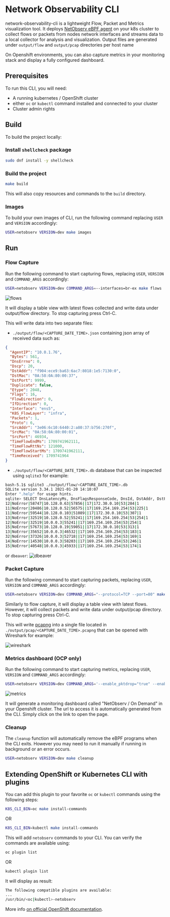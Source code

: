 # Network Observability CLI

network-observability-cli is a lightweight Flow, Packet and Metrics visualization tool.
It deploys [NetObserv eBPF agent](https://github.com/netobserv/netobserv-ebpf-agent) on your k8s cluster to collect flows or packets from nodes network interfaces
and streams data to a local collector for analysis and visualization.
Output files are generated under `output/flow` and `output/pcap` directories per host name

On Openshift environments, you can also capture metrics in your monitoring stack and display a fully configured dashboard.

## Prerequisites

To run this CLI, you will need:
- A running kubernetes / OpenShift cluster
- either `oc` or `kubectl` command installed and connected to your cluster
- Cluster admin rights

## Build

To build the project locally:

### Install `shellcheck` package

```bash
sudo dnf install -y shellcheck
```

### Build the project

```bash
make build
```

This will also copy resources and commands to the `build` directory.

### Images

To build your own images of CLI, run the following command replacing `USER` and `VERSION` accordingly:
```bash
USER=netobserv VERSION=dev make images
```

## Run

### Flow Capture

Run the following command to start capturing flows, replacing `USER`, `VERSION` and `COMMAND_ARGS` accordingly:

```bash
USER=netobserv VERSION=dev COMMAND_ARGS=--interfaces=br-ex make flows
```

![flows](./img/flow-table.png)

It will display a table view with latest flows collected and write data under output/flow directory.
To stop capturing press Ctrl-C.

This will write data into two separate files:
- `./output/flow/<CAPTURE_DATE_TIME>.json` containing json array of received data such as:
```json
{
  "AgentIP": "10.0.1.76",
  "Bytes": 561,
  "DnsErrno": 0,
  "Dscp": 20,
  "DstAddr": "f904:ece9:ba63:6ac7:8018:1e5:7130:0",
  "DstMac": "0A:58:0A:80:00:37",
  "DstPort": 9999,
  "Duplicate": false,
  "Etype": 2048,
  "Flags": 16,
  "FlowDirection": 0,
  "IfDirection": 0,
  "Interface": "ens5",
  "K8S_FlowLayer": "infra",
  "Packets": 1,
  "Proto": 6,
  "SrcAddr": "3e06:6c10:6440:2:a80:37:b756:270f",
  "SrcMac": "0A:58:0A:80:00:01",
  "SrcPort": 46934,
  "TimeFlowEndMs": 1709741962111,
  "TimeFlowRttNs": 121000,
  "TimeFlowStartMs": 1709741962111,
  "TimeReceived": 1709741964
}
```
- `./output/flow/<CAPTURE_DATE_TIME>.db` database that can be inspected using `sqlite3` for example: 
```bash
bash-5.1$ sqlite3 ./output/flow/<CAPTURE_DATE_TIME>.db 
SQLite version 3.34.1 2021-01-20 14:10:07
Enter ".help" for usage hints.
sqlite> SELECT DnsLatencyMs, DnsFlagsResponseCode, DnsId, DstAddr, DstPort, Interface, Proto, SrcAddr, SrcPort, Bytes, Packets FROM flow WHERE DnsLatencyMs >10 LIMIT 10;
12|NoError|58747|10.128.0.63|57856||17|172.30.0.10|53|284|1
11|NoError|20486|10.128.0.52|56575||17|169.254.169.254|53|225|1
11|NoError|59544|10.128.0.103|51089||17|172.30.0.10|53|307|1
13|NoError|32519|10.128.0.52|55241||17|169.254.169.254|53|254|1
12|NoError|32519|10.0.0.3|55241||17|169.254.169.254|53|254|1
15|NoError|57673|10.128.0.19|59051||17|172.30.0.10|53|313|1
13|NoError|35652|10.0.0.3|46532||17|169.254.169.254|53|183|1
32|NoError|37326|10.0.0.3|52718||17|169.254.169.254|53|169|1
14|NoError|14530|10.0.0.3|58203||17|169.254.169.254|53|246|1
15|NoError|40548|10.0.0.3|45933||17|169.254.169.254|53|174|1
```
or `dbeaver`:
![dbeaver](./img/dbeaver.png)


### Packet Capture

Run the following command to start capturing packets, replacing `USER`, `VERSION` and `COMMAND_ARGS` accordingly:

```bash
USER=netobserv VERSION=dev COMMAND_ARGS="--protocol=TCP --port=80" make packets
```

Similarly to flow capture, it will display a table view with latest flows. However, it will collect packets and write data under output/pcap directory.
To stop capturing press Ctrl-C.

This will write [pcapng](https://wiki.wireshark.org/Development/PcapNg) into a single file located in `./output/pcap/<CAPTURE_DATE_TIME>.pcapng` that can be opened with Wireshark for example:

![wireshark](./img/wireshark.png)

### Metrics dashboard (OCP only)

Run the following command to start capturing metrics, replacing `USER`, `VERSION` and `COMMAND_ARGS` accordingly:
```bash
USER=netobserv VERSION=dev COMMAND_ARGS='--enable_pktdrop="true" --enable_dns="true" --enable_rtt="true"' make metrics
```

![metrics](./img/metrics-dashboard.png)

It will generate a monitoring dashboard called "NetObserv / On Demand" in your Openshift cluster.
The url to access it is automatically generated from the CLI. Simply click on the link to open the page.

### Cleanup

The `cleanup` function will automatically remove the eBPF programs when the CLI exits. However you may need to run it manually if running in background or an error occurs.

```bash
USER=netobserv VERSION=dev make cleanup
```

## Extending OpenShift or Kubernetes CLI with plugins

You can add this plugin to your favorite `oc` or `kubectl` commands using the following steps:

```bash
K8S_CLI_BIN=oc make install-commands
```
OR 
```bash
K8S_CLI_BIN=kubectl make install-commands
```

This will add `netobserv` commands to your CLI.
You can verify the commands are available using:

```bash
oc plugin list
```
OR
```bash
kubectl plugin list
```

It will display as result:

```bash
The following compatible plugins are available:
...
/usr/bin/<oc|kubectl>-netobserv
```

More info [on official OpenShift documentation](https://docs.openshift.com/container-platform/4.14/cli_reference/openshift_cli/extending-cli-plugins.html).
